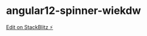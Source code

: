 # angular12-spinner-wiekdw

[Edit on StackBlitz ⚡️](https://stackblitz.com/edit/angular12-spinner-wiekdw)